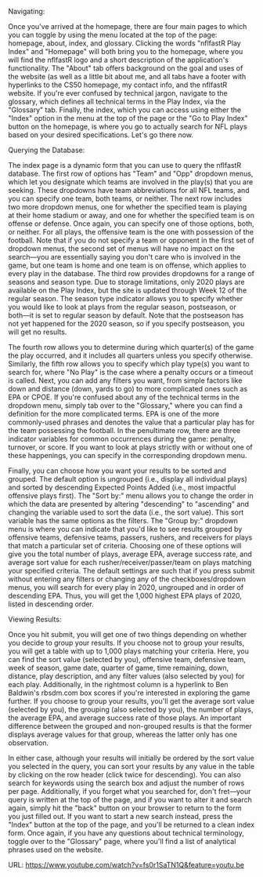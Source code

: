 Navigating:

Once you've arrived at the homepage, there are four main pages to which you can toggle by using the menu located at the top of the page: homepage, about,
index, and glossary. Clicking the words "nflfastR Play Index" and "Homepage" will both bring you to the homepage, where you will find the nflfastR logo and
a short description of the application's functionality. The "About" tab offers background on the goal and uses of the website (as well as a little bit about
me, and all tabs have a footer with hyperlinks to the CS50 homepage, my contact info, and the nflfastR website. If you're ever confused by technical jargon,
navigate to the glossary, which defines all technical terms in the Play Index, via the "Glossary" tab. Finally, the index, which you can access using either
the "Index" option in the menu at the top of the page or the "Go to Play Index" button on the homepage, is where you go to actually search for NFL plays based
on your desired specifications. Let's go there now.

Querying the Database:

The index page is a dynamic form that you can use to query the nflfastR database. The first row of options has "Team" and "Opp" dropdown menus, which let
you designate which teams are involved in the play(s) that you are seeking. These dropdowns have team abbreviations for all NFL teams, and you can specify
one team, both teams, or neither. The next row includes two more dropdown menus, one for whether the specified team is playing at their home stadium or away,
and one for whether the specified team is on offense or defense. Once again, you can specify one of those options, both, or neither. For all plays, the
offensive team is the one with possession of the football. Note that if you do not specify a team or opponent in the first set of dropdown menus, the second
set of menus will have no impact on the search––you are essentially saying you don't care who is involved in the game, but one team is home and one team is
on offense, which applies to every play in the database. The third row provides dropdowns for a range of seasons and season type. Due to storage limitations,
only 2020 plays are available on the Play Index, but the site is updated through Week 12 of the regular season. The season type indicator allows you to
specify whether you would like to look at plays from the regular season, postseason, or both––it is set to regular season by default. Note that the postseason
has not yet happened for the 2020 season, so if you specify postseason, you will get no results.

The fourth row allows you to determine during which quarter(s) of the game the play occurred, and it includes all quarters unless you specify otherwise.
Similarly, the fifth row allows you to specify which play type(s) you want to search for, where "No Play" is the case where a penalty occurs or a timeout
is called. Next, you can add any filters you want, from simple factors like down and distance (down, yards to go) to more complicated ones such as EPA or CPOE.
If you're confused about any of the technical terms in the dropdown menu, simply tab over to the "Glossary," where you can find a definition for the more
complicated terms. EPA is one of the more commonly-used phrases and denotes the value that a particular play has for the team possessing the football.
In the penultimate row, there are three indicator variables for common occurrences during the game: penalty, turnover, or score. If you want to look at plays
strictly with or without one of these happenings, you can specify in the corresponding dropdown menu.

Finally, you can choose how you want your results to be sorted and grouped. The default option is ungrouped (i.e., display all individual plays) and sorted
by descending Expected Points Added (i.e., most impactful offensive plays first). The "Sort by:" menu allows you to change the order in which the data are
presented by altering "descending" to "ascending" and changing the variable used to sort the data (i.e., the sort value). This sort variable has the same
options as the filters. The "Group by:" dropdown menu is where you can indicate that you'd like to see results grouped by offensive teams, defensive teams,
passers, rushers, and receivers for plays that match a particular set of criteria. Choosing one of these options will give you the total number of plays,
average EPA, average success rate, and average sort value for each rusher/receiver/passer/team on plays matching your specified criteria. The default settings
are such that if you press submit without entering any filters or changing any of the checkboxes/dropdown menus, you will search for every play in 2020,
ungrouped and in order of descending EPA. Thus, you will get the 1,000 highest EPA plays of 2020, listed in descending order.

Viewing Results:


Once you hit submit, you will get one of two things depending on whether you decide to group your results. If you choose not to group your results, you
will get a table with up to 1,000 plays matching your criteria. Here, you can find the sort value (selected by you), offensive team, defensive team, week of
season, game date, quarter of game, time remaining, down, distance, play description, and any filter values (also selected by you) for each play. Additionally,
in the rightmost column is a hyperlink to Ben Baldwin's rbsdm.com box scores if you're interested in exploring the game further. If you choose to group your
results, you'll get the average sort value (selected by you), the grouping (also selected by you), the number of plays, the average EPA, and average success
rate of those plays. An important difference between the grouped and non-grouped results is that the former displays average values for that group,
whereas the latter only has one observation.

In either case, although your results will initially be ordered by the sort value you selected in the query, you can sort your results by any value in
the table by clicking on the row header (click twice for descending). You can also search for keywords using the search box and adjust the number of rows
per page. Additionally, if you forget what you searched for, don't fret––your query is written at the top of the page, and if you want to alter it and search
again, simply hit the "back" button on your browser to return to the form you just filled out. If you want to start a new search instead, press the "Index"
button at the top of the page, and you'll be returned to a clean index form. Once again, if you have any questions about technical terminology, toggle over
to the "Glossary" page, where you'll find a list of analytical phrases used on the website.

URL: https://www.youtube.com/watch?v=fs0r1SaTN1Q&feature=youtu.be